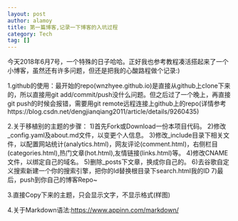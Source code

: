 ```yaml
---
layout: post
author: alamoy
title: 第一篇博客,记录一下博客的入坑过程
category: Tech
tag: []
---
```


今天2018年6月7号，一个特殊的日子哈哈。正好我也参考教程凑活搭起来了一个小博客，虽然还有许多问题，但还是把我的心酸路程做个记录:)

1.github的使用：最开始的repo(wnzhyee.github.io)是直接从github上clone下来的，所以直接用git add/commit/push没什么问题。但之后过了一个晚上，再直接git push的时候会报错，需要用git remote远程连接上github上的repo(详情参考https://blog.csdn.net/dengjianqiang2011/article/details/9260435)

2.关于移植别的主题的步骤：
1)首先Fork或Download一份本项目代码。
2)修改_config.yaml及about.md文件，以变更个人信息。
3)修改_include目录下相关文件，以配置网站统计(analytics.html)，网友评论(comment.html)，右侧栏目(categories.html),热门文章(hot.html),友情链接(links.html)等。
4)修改CNAME文件，以绑定自己的域名。
5)删除_posts下文章，换成你自己的。
6)去谷歌自定义搜索新建一个你的搜索引擎，把你的Id替换根目录下search.html我的ID
7)最后，push到你自己的博客Repo~

3.直接Copy下来的主题，只会显示文字，不显示格式(样图)

4.关于Markdown语法:https://www.appinn.com/markdown/
